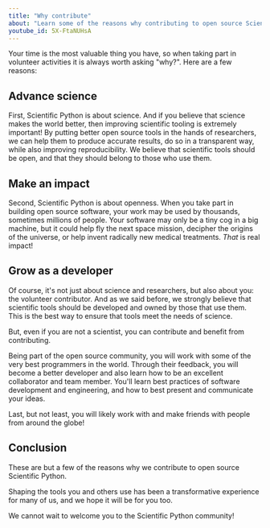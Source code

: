 ```yaml
---
title: "Why contribute"
about: "Learn some of the reasons why contributing to open source Scientific Python is impactful and can be a transformative experience for developers!"
youtube_id: 5X-FtaNUHsA
---
```


<!--
Possible points to highlight, at least from the coding perspective:

- work with some of the best programmers in the world
- learn how to be a much better developer through peer review
- advance science by building better tools for more accurate, transparent results and improved reproducibility
- do impactful work, available to everyone and used by thousands if not millions of people
- discover the agency you have in shaping the tools you need, use, and own

https://bids-numpy.github.io/workshop_site_AIMS_2021/day_1/why_oss/
-->

<!--
-Hello everyone, I’m Juanita.
-Welcome to the Scientific Python videos! Today I will be sharing why contributing to open source Scientific Python is impactful, and how it can benefit you.
-->

Your time is the most valuable thing you have, so when taking part in volunteer activities it is always worth asking "why?".
Here are a few reasons:

## Advance science

First, Scientific Python is about science. And if you believe that science makes the world better, then improving scientific tooling is extremely important!
By putting better open source tools in the hands of researchers, we can help them to produce accurate results, do so in a transparent way, while also improving reproducibility.
We believe that scientific tools should be open, and that they should belong to those who use them.

## Make an impact

Second, Scientific Python is about openness.
When you take part in building open source software, your work may be used by thousands, sometimes millions of people.
Your software may only be a tiny cog in a big machine, but it could help fly the next space mission, decipher the origins of the universe, or help invent radically new medical treatments.
_That_ is real impact!

## Grow as a developer

Of course, it's not just about science and researchers, but also about you: the volunteer contributor.
And as we said before, we strongly believe that scientific tools should be developed and owned by those that use them.
This is the best way to ensure that tools meet the needs of science.

But, even if you are not a scientist, you can contribute and benefit from contributing.

Being part of the open source community, you will work with some of the very best programmers in the world.
Through their feedback, you will become a better developer and also learn how to be an excellent collaborator and team member.
You'll learn best practices of software development and engineering, and how to best present and communicate your ideas.

Last, but not least, you will likely work with and make friends with people from around the globe!

## Conclusion

These are but a few of the reasons why we contribute to open source Scientific Python.

Shaping the tools you and others use has been a transformative experience for many of us, and we hope it will be for you too.

We cannot wait to welcome you to the Scientific Python community!

